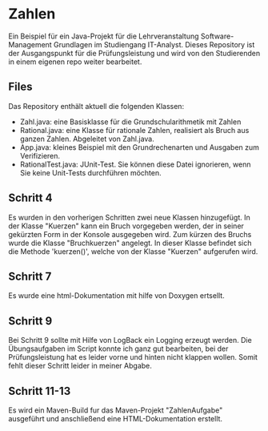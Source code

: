 # Zahlen
Ein Beispiel für ein Java-Projekt für die Lehrveranstaltung 
Software-Management Grundlagen im Studiengang IT-Analyst. 
Dieses Repository ist der Ausgangspunkt für die Prüfungsleistung und 
wird von den Studierenden in einem eigenen repo weiter bearbeitet.

## Files
Das Repository enthält aktuell die folgenden Klassen:
- Zahl.java: eine Basisklasse für die Grundschularithmetik mit Zahlen
- Rational.java: eine Klasse für rationale Zahlen, realisiert als Bruch aus ganzen Zahlen. Abgeleitet von  Zahl.java.
- App.java: kleines Beispiel mit den Grundrechenarten und Ausgaben zum Verifizieren.
- RationalTest.java: JUnit-Test. Sie können diese Datei ignorieren, wenn Sie keine Unit-Tests durchführen möchten.

## Schritt 4
Es wurden in den vorherigen Schritten zwei neue Klassen hinzugefügt.
In der Klasse "Kuerzen" kann ein Bruch vorgegeben werden, der in seiner gekürzten Form in der Konsole ausgegeben wird.
Zum kürzen des Bruchs wurde die Klasse "Bruchkuerzen" angelegt. In dieser Klasse befindet sich die Methode 'kuerzen()', 
welche von der Klasse "Kuerzen" aufgerufen wird.

## Schritt 7
Es wurde eine html-Dokumentation mit hilfe von Doxygen ertsellt.

## Schritt 9
Bei Schritt 9 sollte mit Hilfe von LogBack ein Logging erzeugt werden. Die Übungsaufgaben im Script konnte ich ganz gut bearbeiten,
bei der Prüfungsleistung hat es leider vorne und hinten nicht klappen wollen.
Somit fehlt dieser Schritt leider in meiner Abgabe.

## Schritt 11-13
Es wird ein Maven-Build fur das Maven-Projekt "ZahlenAufgabe" ausgeführt und anschließend eine HTML-Dokumentation erstellt.

